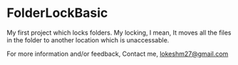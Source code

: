 # FolderLockBasic

My first project which locks folders.
My locking, I mean, It moves all the files in the folder to another location which is unaccessable.

For more information and/or feedback, Contact me, lokeshm27@gmail.com
